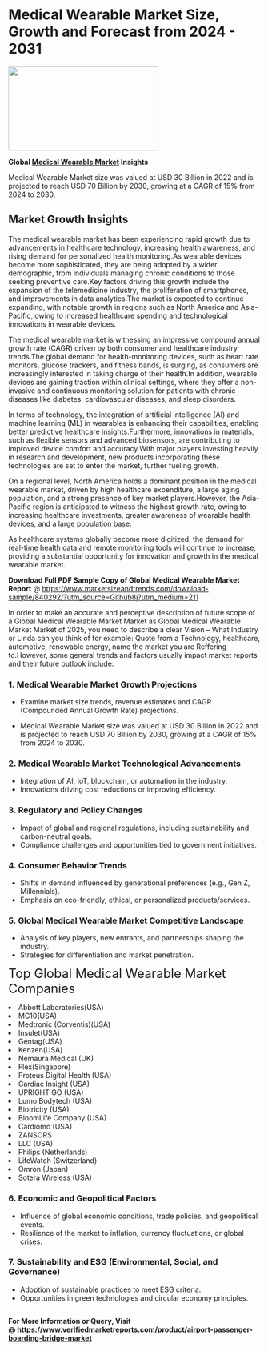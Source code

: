 <H1>Medical Wearable Market Size, Growth and Forecast from 2024 - 2031</H1><img class="aligncenter size-medium wp-image-584254" src="https://thirdeyenews.in/wp-content/uploads/2024/09/Global-Market-Research-300x168.jpeg" alt="" width="300" height="168" /><p><strong>Global&nbsp;<a href="https://www.marketsizeandtrends.com/download-sample/840292/?utm_source=Github8j?utm_medium=211">Medical Wearable Market</a> Insights</strong></p><p>Medical Wearable Market size was valued at USD 30 Billion in 2022 and is projected to reach USD 70 Billion by 2030, growing at a CAGR of 15% from 2024 to 2030.</p><p><h2>Market Growth Insights</h2> <p>The medical wearable market has been experiencing rapid growth due to advancements in healthcare technology, increasing health awareness, and rising demand for personalized health monitoring.As wearable devices become more sophisticated, they are being adopted by a wider demographic, from individuals managing chronic conditions to those seeking preventive care.Key factors driving this growth include the expansion of the telemedicine industry, the proliferation of smartphones, and improvements in data analytics.The market is expected to continue expanding, with notable growth in regions such as North America and Asia-Pacific, owing to increased healthcare spending and technological innovations in wearable devices.</p> <p>The medical wearable market is witnessing an impressive compound annual growth rate (CAGR) driven by both consumer and healthcare industry trends.The global demand for health-monitoring devices, such as heart rate monitors, glucose trackers, and fitness bands, is surging, as consumers are increasingly interested in taking charge of their health.In addition, wearable devices are gaining traction within clinical settings, where they offer a non-invasive and continuous monitoring solution for patients with chronic diseases like diabetes, cardiovascular diseases, and sleep disorders.</p> <p>In terms of technology, the integration of artificial intelligence (AI) and machine learning (ML) in wearables is enhancing their capabilities, enabling better predictive healthcare insights.Furthermore, innovations in materials, such as flexible sensors and advanced biosensors, are contributing to improved device comfort and accuracy.With major players investing heavily in research and development, new products incorporating these technologies are set to enter the market, further fueling growth.</p> <p>On a regional level, North America holds a dominant position in the medical wearable market, driven by high healthcare expenditure, a large aging population, and a strong presence of key market players.However, the Asia-Pacific region is anticipated to witness the highest growth rate, owing to increasing healthcare investments, greater awareness of wearable health devices, and a large population base.</p> <p>As healthcare systems globally become more digitized, the demand for real-time health data and remote monitoring tools will continue to increase, providing a substantial opportunity for innovation and growth in the medical wearable market.</p> <p><span class=""><strong>Download Full PDF Sample Copy of Global Medical Wearable Market Report</strong> @ <a href="https://www.marketsizeandtrends.com/download-sample/840292/?utm_source=Github8j?utm_medium=211" target="_blank">https://www.marketsizeandtrends.com/download-sample/840292/?utm_source=Github8j?utm_medium=211</a></span></p><p>In order to make an accurate and perceptive description of future scope of a Global&nbsp;Medical Wearable Market Market as Global&nbsp;Medical Wearable Market Market of 2025, you need to describe a clear Vision &ndash; What Industry or Linda can you think of for example: Quote from a Technology, healthcare, automotive, renewable energy, name the market you are Reffering to.However, some general trends and factors usually impact market reports and their future outlook include:</p><h3>1.&nbsp;<strong>Medical Wearable Market Growth Projections</strong></h3><ul><li>Examine market size trends, revenue estimates and CAGR (Compounded Annual Growth Rate) projections.</li><li><p>Medical Wearable Market size was valued at USD 30 Billion in 2022 and is projected to reach USD 70 Billion by 2030, growing at a CAGR of 15% from 2024 to 2030.</p></li></ul><h3>2.&nbsp;<strong>Medical Wearable Market Technological Advancements</strong></h3><ul><li>Integration of AI, IoT, blockchain, or automation in the industry.</li><li>Innovations driving cost reductions or improving efficiency.</li></ul><h3>3.&nbsp;<strong>Regulatory and Policy Changes</strong></h3><ul><li>Impact of global and regional regulations, including sustainability and carbon-neutral goals.</li><li>Compliance challenges and opportunities tied to government initiatives.</li></ul><h3>4.&nbsp;<strong>Consumer Behavior Trends</strong></h3><ul><li>Shifts in demand influenced by generational preferences (e.g., Gen Z, Millennials).</li><li>Emphasis on eco-friendly, ethical, or personalized products/services.</li></ul><h3>5.&nbsp;<strong>Global Medical Wearable Market Competitive Landscape</strong></h3><ul><li>Analysis of key players, new entrants, and partnerships shaping the industry.</li><li>Strategies for differentiation and market penetration.</li></ul><p data-pm-slice="1 1 []"><span style="color: inherit; font-family: inherit; font-size: 25px;">Top Global Medical Wearable Market Companies</span></p><div class="" data-test-id=""><p><li> Abbott Laboratories(USA)</li><li> MC10(USA)</li><li> Medtronic (Corventis)(USA)</li><li> Insulet(USA)</li><li> Gentag(USA)</li><li> Kenzen(USA)</li><li> Nemaura Medical (UK)</li><li> Flex(Singapore)</li><li> Proteus Digital Health (USA)</li><li> Cardiac Insight (USA)</li><li> UPRIGHT GO (USA)</li><li> Lumo Bodytech (USA)</li><li> Biotricity (USA)</li><li> BloomLife Company (USA)</li><li> Cardiomo (USA)</li><li> ZANSORS</li><li> LLC (USA)</li><li> Philips (Netherlands)</li><li> LifeWatch (Switzerland)</li><li> Omron (Japan)</li><li> Sotera Wireless (USA)</li></p></div><h3>6.&nbsp;<strong>Economic and Geopolitical Factors</strong></h3><ul><li>Influence of global economic conditions, trade policies, and geopolitical events.</li><li>Resilience of the market to inflation, currency fluctuations, or global crises.</li></ul><h3>7.&nbsp;<strong>Sustainability and ESG (Environmental, Social, and Governance)</strong></h3><ul><li>Adoption of sustainable practices to meet ESG criteria.</li><li>Opportunities in green technologies and circular economy principles.</li></ul><h2><strong style="font-size: 14px;">For More Information or Query, Visit @&nbsp;</strong><a style="background-color: #ffffff; font-size: 14px;" href="https://www.marketsizeandtrends.com/report/medical-wearable-market/" target="_blank">https://www.verifiedmarketreports.com/product/airport-passenger-boarding-bridge-market</a></h2>
